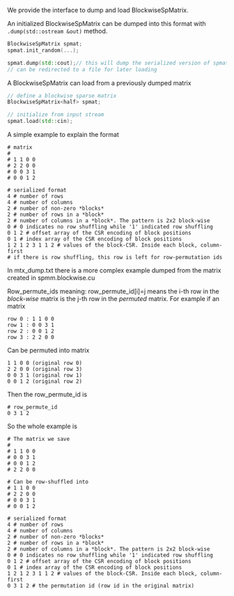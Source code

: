 We provide the interface to dump and load BlockwiseSpMatrix.

An initialized BlockwiseSpMatrix can be dumped into this format with `.dump(std::ostream &out)` method.
```c++
BlockwiseSpMatrix spmat;
spmat.init_random(...);

spmat.dump(std::cout);// this will dump the serialized version of spmat
// can be redirected to a file for later loading
```
A BlockwiseSpMatrix can load from a previously dumped matrix 
```c++
// define a blockwise sparse matrix
BlockwiseSpMatrix<half> spmat;

// initialize from input stream
spmat.load(std::cin);
```

A simple example to explain the format

```
# matrix
#
# 1 1 0 0
# 2 2 0 0
# 0 0 3 1
# 0 0 1 2

# serialized format
4 # number of rows
4 # number of columns
2 # number of non-zero *blocks*
2 # number of rows in a *block*
2 # number of columns in a *block*. The pattern is 2x2 block-wise
0 # 0 indicates no row shuffling while '1' indicated row shuffling
0 1 2 # offset array of the CSR encoding of block positions
0 1 # index array of the CSR encoding of block positions 
1 2 1 2 3 1 1 2 # values of the block-CSR. Inside each block, column-first
# if there is row shuffling, this row is left for row-permutation ids 
```
In mtx_dump.txt there is a more complex example dumped from the matrix created in spmm.blockwise.cu

Row_permute_ids meaning: row_permute_id[i]=j means the i-th row in the *block-wise* matrix is the j-th row in the *permuted* matrix. For example if an matrix

```
row 0 : 1 1 0 0
row 1 : 0 0 3 1
row 2 : 0 0 1 2
row 3 : 2 2 0 0
```
Can be permuted into matrix
```
1 1 0 0 (original row 0)
2 2 0 0 (original row 3)
0 0 3 1 (original row 1)
0 0 1 2 (original row 2)
```
Then the row_permute_id is 
```
# row_permute_id
0 3 1 2
```
So the whole example is 

```
# The matrix we save
#
# 1 1 0 0
# 0 0 3 1
# 0 0 1 2
# 2 2 0 0

# Can be row-shuffled into 
# 1 1 0 0
# 2 2 0 0
# 0 0 3 1
# 0 0 1 2

# serialized format
4 # number of rows
4 # number of columns
2 # number of non-zero *blocks*
2 # number of rows in a *block*
2 # number of columns in a *block*. The pattern is 2x2 block-wise
0 # 0 indicates no row shuffling while '1' indicated row shuffling
0 1 2 # offset array of the CSR encoding of block positions
0 1 # index array of the CSR encoding of block positions 
1 2 1 2 3 1 1 2 # values of the block-CSR. Inside each block, column-first
0 3 1 2 # the permutation id (row id in the original matrix)
```
